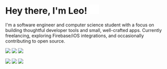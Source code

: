 <h1>Hey there, I'm Leo! <img src="wave.svg" height="30" width="30" /> </h1>

I'm a software engineer and computer science student with a focus on building thoughtful developer tools and small, well-crafted apps. Currently freelancing, exploring Firebase/iOS integrations, and occasionally contributing to open source.

<a href="https://leolem.dev"><img src="https://img.shields.io/website?url=https%3A%2F%2Fleolem.dev"></a>
<img src="https://komarev.com/ghpvc/?username=leo-lem&color=yellowgreen&style=flat" />
<img src="https://img.shields.io/github/stars/leo-lem?affiliations=OWNER&style=social" >

<div>
  <img width="69%" src="https://github-profile-summary-cards.vercel.app/api/cards/profile-details?username=leo-lem&theme=transparent" />
  <img width="29%" src="https://github-profile-summary-cards.vercel.app/api/cards/stats?username=leo-lem&theme=transparent" />
  <img src="https://github-profile-trophy.vercel.app/?username=leo-lem&column=9&no-bg=true&theme=algolia" />
</div>
